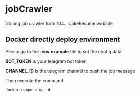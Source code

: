 # jobCrawler
Golang job crawler form 104、CakeResume website

## Docker directly deploy environment

Please go to the **.env.example** file to set the config data 

**BOT_TOKEN** is your telegram bot token

**CHANNEL_ID** is the telegram channel to push the job message

Then execute the command

```
docker-compose up -d
```
